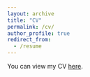 ```yaml
---
layout: archive
title: "CV"
permalink: /cv/
author_profile: true
redirect_from:
  - /resume
---
```


You can view my CV [here](https://github.com/OliverPStuart/OliverPStuart.github.io/blob/master/files/CV_20250213.pdf).
